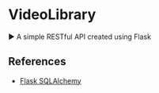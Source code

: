 # VideoLibrary
▶️ A simple RESTful API created using Flask


## References
* [Flask SQLAlchemy](https://flask-sqlalchemy.palletsprojects.com/en/2.x/)